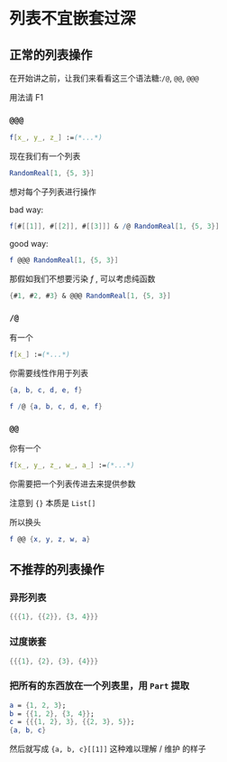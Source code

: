 # 列表不宜嵌套过深

## 正常的列表操作

在开始讲之前，让我们来看看这三个语法糖:`/@`, `@@`, `@@@`

用法请 F1

### `@@@`

```mathematica
f[x_, y_, z_] :=(*...*)
```

现在我们有一个列表

```mathematica
RandomReal[1, {5, 3}]
```

想对每个子列表进行操作

bad way:

```mathematica
f[#[[1]], #[[2]], #[[3]]] & /@ RandomReal[1, {5, 3}]
```

good way:

```mathematica
f @@@ RandomReal[1, {5, 3}]
```

那假如我们不想要污染 $f$ , 可以考虑纯函数

```mathematica
{#1, #2, #3} & @@@ RandomReal[1, {5, 3}]
```

### `/@`

有一个

```mathematica
f[x_] :=(*...*)
```

你需要线性作用于列表

```mathematica
{a, b, c, d, e, f}
```

```mathematica
f /@ {a, b, c, d, e, f}
```

### `@@`

你有一个

```mathematica
f[x_, y_, z_, w_, a_] :=(*...*)
```

你需要把一个列表传进去来提供参数

注意到 `{}` 本质是 `List[]`

所以换头

```mathematica
f @@ {x, y, z, w, a}
```

## 不推荐的列表操作

### 异形列表

```mathematica
{{{1}, {{2}}, {3, 4}}}
```

### 过度嵌套

```mathematica
{{{1}, {2}, {3}, {4}}}
```

### 把所有的东西放在一个列表里，用 `Part` 提取

```mathematica
a = {1, 2, 3};
b = {{1, 2}, {3, 4}};
c = {{{1, 2}, 3}, {{2, 3}, 5}};
{a, b, c}
```

然后就写成 `{a, b, c}[[1]]` 这种难以理解 / 维护 的样子